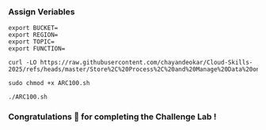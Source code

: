 ### Assign Veriables
```
export BUCKET=
export REGION=
export TOPIC=
export FUNCTION=
```
```
curl -LO https://raw.githubusercontent.com/chayandeokar/Cloud-Skills-2025/refs/heads/master/Store%2C%20Process%2C%20and%20Manage%20Data%20on%20Google%20Cloud%20Challenge%20Lab/ARC100.sh

sudo chmod +x ARC100.sh

./ARC100.sh
```

### Congratulations 🎉 for completing the Challenge Lab !
